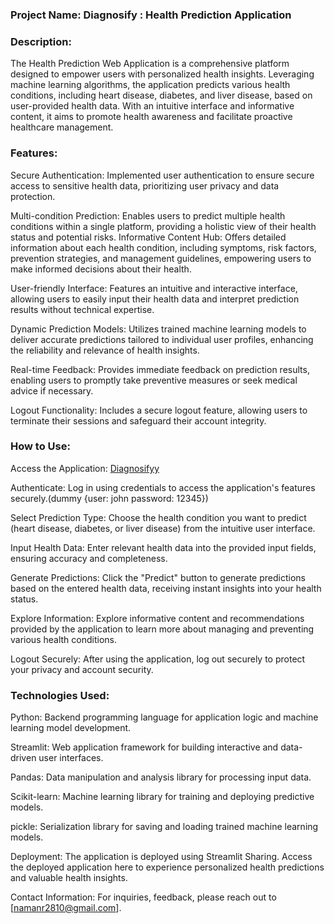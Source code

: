 ### Project Name: Diagnosify : Health Prediction  Application

### Description:
The Health Prediction Web Application is a comprehensive platform designed to empower users with personalized health insights. Leveraging machine learning algorithms, the application predicts various health conditions, including heart disease, diabetes, and liver disease, based on user-provided health data. With an intuitive interface and informative content, it aims to promote health awareness and facilitate proactive healthcare management.

### Features:

Secure Authentication: Implemented user authentication to ensure secure access to sensitive health data, prioritizing user privacy and data protection.

Multi-condition Prediction: Enables users to predict multiple health conditions within a single platform, providing a holistic view of their health status and potential risks.
Informative Content Hub: Offers detailed information about each health condition, including symptoms, risk factors, prevention strategies, and management guidelines, empowering users to make informed decisions about their health.

User-friendly Interface: Features an intuitive and interactive interface, allowing users to easily input their health data and interpret prediction results without technical expertise.

Dynamic Prediction Models: Utilizes trained machine learning models to deliver accurate predictions tailored to individual user profiles, enhancing the reliability and relevance of health insights.

Real-time Feedback: Provides immediate feedback on prediction results, enabling users to promptly take preventive measures or seek medical advice if necessary.

Logout Functionality: Includes a secure logout feature, allowing users to terminate their sessions and safeguard their account integrity.

### How to Use:

Access the Application: [Diagnosifyy](https://diagnosifyy.streamlit.app)


Authenticate: Log in using credentials to access the application's features securely.(dummy {user: john password: 12345})

Select Prediction Type: Choose the health condition you want to predict (heart disease, diabetes, or liver disease) from the intuitive user interface.

Input Health Data: Enter relevant health data into the provided input fields, ensuring accuracy and completeness.

Generate Predictions: Click the "Predict" button to generate predictions based on the entered health data, receiving instant insights into your health status.

Explore Information: Explore informative content and recommendations provided by the application to learn more about managing and preventing various health conditions.

Logout Securely: After using the application, log out securely to protect your privacy and account security.

### Technologies Used:

Python: Backend programming language for application logic and machine learning model development.

Streamlit: Web application framework for building interactive and data-driven user interfaces.

Pandas: Data manipulation and analysis library for processing input data.

Scikit-learn: Machine learning library for training and deploying predictive models.

pickle: Serialization library for saving and loading trained machine learning models.

Deployment:
The application is deployed using Streamlit Sharing. Access the deployed application here to experience personalized health predictions and valuable health insights.

Contact Information:
For inquiries, feedback,  please reach out to [namanr2810@gmail.com].

